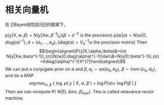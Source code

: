 # 相关向量机

在 [[Bayes线性回归]]的框架下。



$p(y|X,w,\beta)=N(y|Xw,\beta^{-1}I_{n})(\beta=\sigma^{-2}$ is the precision)
$p(w|\alpha)=N(w|0,diug(\alpha)^{-1}),d=(a_{1},...,a_{d}),(diag(\alpha)=V_{0}^{-1}is$ the precision motrix)
Then
$$\begin{aligned}P(y|X,\alpha,\beta)&=\int N(y|Xw,\beta^{-1}I_{n})N(w|0,diag(\alpha)^{-1})dw\\&=N(y|0,\beta^{-1}I_{n}+Xdiag(\alpha)^{-1}X^{7})\end{aligned}$$
We can put a conjugate prior on d and $\beta,\alpha_j\sim aa(a_0,b_0)$,
$\beta\sim\hom(c_{0},d_{0})$, and do a MAP
$$\arg\max_{\alpha,\:\beta}\:\left\{\:\log\:p(\:y\:|\:X,\:\alpha,\:\beta\:\right)\:+\:\log P(\alpha)+\:\log P(\beta\:)\:\int $$
Then we can vompute P( W|D, åms. $\hat{\beta}_{\mathrm{mas}}).$ This is called retavance rector machine.